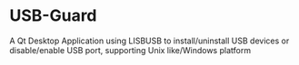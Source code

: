 # USB-Guard
A Qt Desktop Application using LISBUSB to install/uninstall USB devices or disable/enable USB port, supporting Unix like/Windows platform
